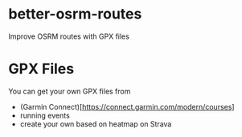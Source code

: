# better-osrm-routes

Improve OSRM routes with GPX files

# GPX Files

You can get your own GPX files from 

- (Garmin Connect)[https://connect.garmin.com/modern/courses]
- running events
- create your own based on heatmap on Strava
